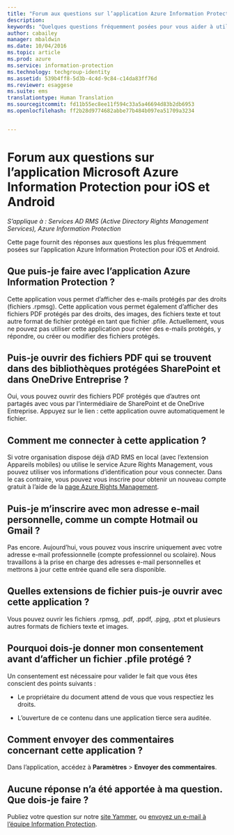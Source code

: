 ```yaml
---
title: "Forum aux questions sur l’application Azure Information Protection pour iOS et Android | Azure Information Protection"
description: 
keywords: "Quelques questions fréquemment posées pour vous aider à utiliser l’application Azure Information Protection pour iOS et Android"
author: cabailey
manager: mbaldwin
ms.date: 10/04/2016
ms.topic: article
ms.prod: azure
ms.service: information-protection
ms.technology: techgroup-identity
ms.assetid: 539b4ff8-5d3b-4c4d-9c84-c14da83ff76d
ms.reviewer: esaggese
ms.suite: ems
translationtype: Human Translation
ms.sourcegitcommit: fd11b55ec8ee11f594c33a5a46694d83b2db6953
ms.openlocfilehash: ff2b28d9774682abbe77b484b097ea51709a3234


---
```


# Forum aux questions sur l’application Microsoft Azure Information Protection pour iOS et Android

*S’applique à : Services AD RMS (Active Directory Rights Management Services), Azure Information Protection*

Cette page fournit des réponses aux questions les plus fréquemment posées sur l’application Azure Information Protection pour iOS et Android.

## Que puis-je faire avec l’application Azure Information Protection ?

Cette application vous permet d’afficher des e-mails protégés par des droits (fichiers .rpmsg). Cette application vous permet également d’afficher des fichiers PDF protégés par des droits, des images, des fichiers texte et tout autre format de fichier protégé en tant que fichier .pfile. Actuellement, vous ne pouvez pas utiliser cette application pour créer des e-mails protégés, y répondre, ou créer ou modifier des fichiers protégés.

## Puis-je ouvrir des fichiers PDF qui se trouvent dans des bibliothèques protégées SharePoint et dans OneDrive Entreprise ?

Oui, vous pouvez ouvrir des fichiers PDF protégés que d’autres ont partagés avec vous par l’intermédiaire de SharePoint et de OneDrive Entreprise. Appuyez sur le lien : cette application ouvre automatiquement le fichier. 

## Comment me connecter à cette application ?

Si votre organisation dispose déjà d’AD RMS en local (avec l’extension Appareils mobiles) ou utilise le service Azure Rights Management, vous pouvez utiliser vos informations d’identification pour vous connecter. Dans le cas contraire, vous pouvez vous inscrire pour obtenir un nouveau compte gratuit à l’aide de la [page Azure Rights Management](https://portal.office.com/signup?sku=rms&ru=https%3A%2F%2Fportal.azurerms.com%2F%23%2Fdownload).

## Puis-je m’inscrire avec mon adresse e-mail personnelle, comme un compte Hotmail ou Gmail ?

Pas encore. Aujourd’hui, vous pouvez vous inscrire uniquement avec votre adresse e-mail professionnelle (compte professionnel ou scolaire). Nous travaillons à la prise en charge des adresses e-mail personnelles et mettrons à jour cette entrée quand elle sera disponible.

## Quelles extensions de fichier puis-je ouvrir avec cette application ?

Vous pouvez ouvrir les fichiers .rpmsg, .pdf, .ppdf, .pjpg, .ptxt et plusieurs autres formats de fichiers texte et images.

## Pourquoi dois-je donner mon consentement avant d’afficher un fichier .pfile protégé ?

Un consentement est nécessaire pour valider le fait que vous êtes conscient des points suivants :

- Le propriétaire du document attend de vous que vous respectiez les droits.

- L’ouverture de ce contenu dans une application tierce sera auditée.

##  Comment envoyer des commentaires concernant cette application ?

Dans l’application, accédez à **Paramètres** > **Envoyer des commentaires**.


## Aucune réponse n’a été apportée à ma question. Que dois-je faire ?

Publiez votre question sur notre [site Yammer](http://www.yammer.com/AskIPTeam), ou [envoyez un e-mail à l’équipe Information Protection](mailto:askIPteam@microsoft.com?subject=Question%20about%20Azure%20Information%20Protection%20app).



<!--HONumber=Oct16_HO1-->


